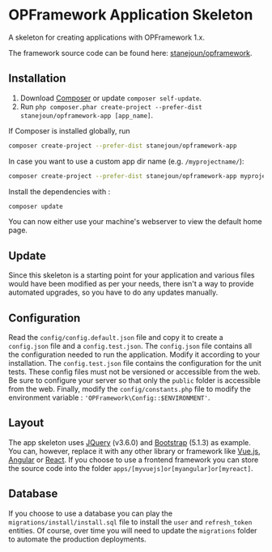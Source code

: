 # OPFramework Application Skeleton

A skeleton for creating applications with OPFramework 1.x.

The framework source code can be found here: [stanejoun/opframework](https://github.com/stanejoun/opframework).

## Installation

1. Download [Composer](https://getcomposer.org/doc/00-intro.md) or update `composer self-update`.
2. Run `php composer.phar create-project --prefer-dist stanejoun/opframework-app [app_name]`.

If Composer is installed globally, run

```bash
composer create-project --prefer-dist stanejoun/opframework-app
```

In case you want to use a custom app dir name (e.g. `/myprojectname/`):

```bash
composer create-project --prefer-dist stanejoun/opframework-app myprojectname
```

Install the dependencies with :

```bash
composer update
```

You can now either use your machine's webserver to view the default home page.

## Update

Since this skeleton is a starting point for your application and various files would have been modified as per your
needs, there isn't a way to provide automated upgrades, so you have to do any updates manually.

## Configuration

Read the `config/config.default.json` file and copy it to create a `config.json` file and a `config.test.json`.
The `config.json` file contains all the configuration needed to run the application. Modify it according to your
installation. The `config.test.json` file contains the configuration for the unit tests. These config files must not be
versioned or accessible from the web. Be sure to configure your server so that only the `public` folder is accessible
from the web. Finally, modify the `config/constants.php` file to modify the environment
variable : `'OPFramework\Config::$ENVIRONMENT'`.

## Layout

The app skeleton uses [JQuery](https://jquery.com/) (v3.6.0) and [Bootstrap](https://getbootstrap.com/) (5.1.3) as example. You can, however,
replace it with any other library or framework like [Vue.js](https://vuejs.org/), [Angular](https://angular.io/)
or [React](https://en.reactjs.org/). If you choose to use a frontend framework you can store the source code into the
folder `apps/[myvuejs]or[myangular]or[myreact]`.

## Database

If you choose to use a database you can play the `migrations/install/install.sql` file to install the `user`
and `refresh_token` entities. Of course, over time you will need to update the `migrations` folder to automate the
production deployments.

